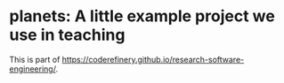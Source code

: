 # planets: A little example project we use in teaching

This is part of https://coderefinery.github.io/research-software-engineering/.
